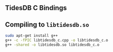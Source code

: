 ## TidesDB C Bindings

## Compiling to `libtidesdb.so`
```bash
sudo apt-get install g++
g++ -c -fPIC libtidesdb_c.cpp -o libtidesdb_c.o
g++ -shared -o libtidesdb.so libtidesdb_c.o
```